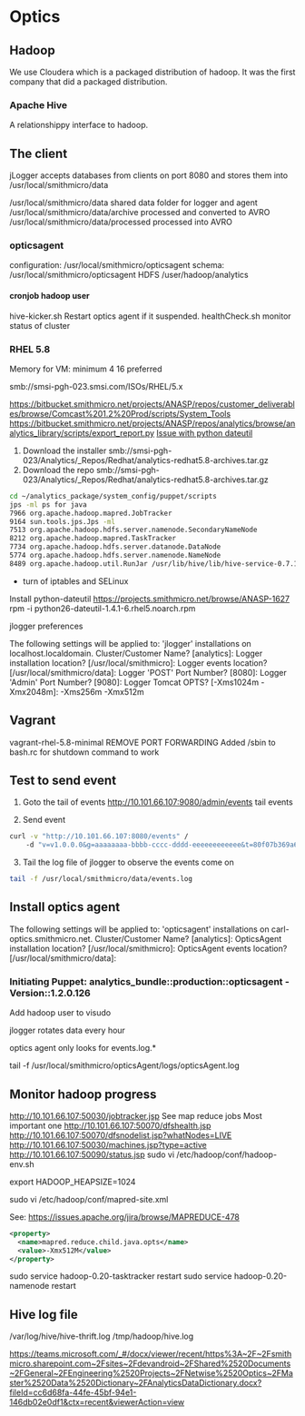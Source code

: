 # Optics

## Hadoop

We use Cloudera which is a packaged distribution of hadoop. It was the first company that did a
packaged distribution.

### Apache Hive

A relationshippy interface to hadoop.

## The client

jLogger accepts databases from clients on port 8080 and stores them into /usr/local/smithmicro/data

/usr/local/smithmicro/data shared      data folder for logger and agent
/usr/local/smithmicro/data/archive     processed and converted to AVRO
/usr/local/smithmicro/data/processed  processed into AVRO

### opticsagent

configuration: /usr/local/smithmicro/opticsagent
schema: /usr/local/smithmicro/opticsagent
HDFS /user/hadoop/analytics

#### cronjob hadoop user

hive-kicker.sh Restart optics agent if it suspended.
healthCheck.sh monitor status of cluster

### RHEL 5.8

Memory for VM: minimum 4 16 preferred

smb://smsi-pgh-023.smsi.com/ISOs/RHEL/5.x

https://bitbucket.smithmicro.net/projects/ANASP/repos/customer_deliverables/browse/Comcast%201.2%20Prod/scripts/System_Tools
https://bitbucket.smithmicro.net/projects/ANASP/repos/analytics/browse/analytics_library/scripts/export_report.py
[Issue with python dateutil](https://projects.smithmicro.net/browse/ANASP-1801)

1. Download the installer
smb://smsi-pgh-023/Analytics/_Repos/Redhat/analytics-redhat5.8-archives.tar.gz
2. Download the repo
smb://smsi-pgh-023/Analytics/_Repos/Redhat/analytics-redhat5.8-archives.tar.gz

```bash
cd ~/analytics_package/system_config/puppet/scripts
jps -ml ps for java
7966 org.apache.hadoop.mapred.JobTracker
9164 sun.tools.jps.Jps -ml
7513 org.apache.hadoop.hdfs.server.namenode.SecondaryNameNode
8212 org.apache.hadoop.mapred.TaskTracker
7734 org.apache.hadoop.hdfs.server.datanode.DataNode
5774 org.apache.hadoop.hdfs.server.namenode.NameNode
8489 org.apache.hadoop.util.RunJar /usr/lib/hive/lib/hive-service-0.7.1-cdh3u3.jar org.apache.hadoop.hive.service.HiveServer
```

* turn of iptables and SELinux

Install python-dateutil https://projects.smithmicro.net/browse/ANASP-1627
rpm -i python26-dateutil-1.4.1-6.rhel5.noarch.rpm

jlogger preferences

The following settings will be applied to: 'jlogger' installations on localhost.localdomain.
Cluster/Customer Name? [analytics]:
Logger installation location? [/usr/local/smithmicro]:
Logger events location? [/usr/local/smithmicro/data]:
Logger 'POST' Port Number? [8080]:
Logger 'Admin' Port Number? [9080]:
Logger Tomcat OPTS? [-Xms1024m -Xmx2048m]: -Xms256m -Xmx512m


## Vagrant

vagrant-rhel-5.8-minimal
REMOVE PORT FORWARDING
Added /sbin to bash.rc for shutdown command to work

## Test to send event

1. Goto the tail of events
http://10.101.66.107:9080/admin/events tail events

2. Send event

```bash
curl -v "http://10.101.66.107:8080/events" /
    -d "v=v1.0.0.0&g=aaaaaaaa-bbbb-cccc-dddd-eeeeeeeeeeee&t=80f07b369a682aa32c5ed428b227b2503ffc5b08a822823e00959b9b3c1ea2310e1c42acfc6e9019856764de854fd4b7ab602d0d8582f699" -d 'data=[ 1, "2010-04-16 16:29:26", "DEV-SAMPLE", "1.2.3.4", "111-222-333-444-555", "FavoriteFood", { "Drink": "Tobasco", "Spicy": true } ]' 
```

3. Tail the log file of jlogger to observe the events come on

``` bash
tail -f /usr/local/smithmicro/data/events.log
```

## Install optics agent

The following settings will be applied to: 'opticsagent' installations on carl-optics.smithmicro.net.
Cluster/Customer Name? [analytics]:
OpticsAgent installation location? [/usr/local/smithmicro]:
OpticsAgent events location? [/usr/local/smithmicro/data]:

### Initiating Puppet: analytics_bundle::production::opticsagent - Version::1.2.0.126

Add hadoop user to visudo

jlogger rotates data every hour

optics agent only looks for events.log.*

tail -f /usr/local/smithmicro/opticsAgent/logs/opticsAgent.log

## Monitor hadoop progress

http://10.101.66.107:50030/jobtracker.jsp See map reduce jobs Most important one
http://10.101.66.107:50070/dfshealth.jsp
http://10.101.66.107:50070/dfsnodelist.jsp?whatNodes=LIVE
http://10.101.66.107:50030/machines.jsp?type=active
http://10.101.66.107:50090/status.jsp
sudo vi /etc/hadoop/conf/hadoop-env.sh

export HADOOP_HEAPSIZE=1024

sudo vi /etc/hadoop/conf/mapred-site.xml

See: https://issues.apache.org/jira/browse/MAPREDUCE-478

```xml
<property>
  <name>mapred.reduce.child.java.opts</name>
  <value>-Xmx512M</value>
</property>
```

sudo service hadoop-0.20-tasktracker restart
sudo service hadoop-0.20-namenode restart

## Hive log file

/var/log/hive/hive-thrift.log
/tmp/hadoop/hive.log

https://teams.microsoft.com/_#/docx/viewer/recent/https%3A~2F~2Fsmithmicro.sharepoint.com~2Fsites~2Fdevandroid~2FShared%2520Documents~2FGeneral~2FEngineering%2520Projects~2FNetwise%2520Optics~2FMaster%2520Data%2520Dictionary~2FAnalyticsDataDictionary.docx?fileId=cc6d68fa-44fe-45bf-94e1-146db02e0df1&ctx=recent&viewerAction=view